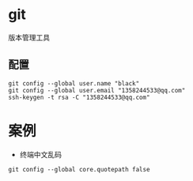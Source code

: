 # git
版本管理工具

## 配置
```shell
git config --global user.name "black"
git config --global user.email "1358244533@qq.com"
ssh-keygen -t rsa -C "1358244533@qq.com"
```

# 案例

- 终端中文乱码
```shell
git config --global core.quotepath false
```
